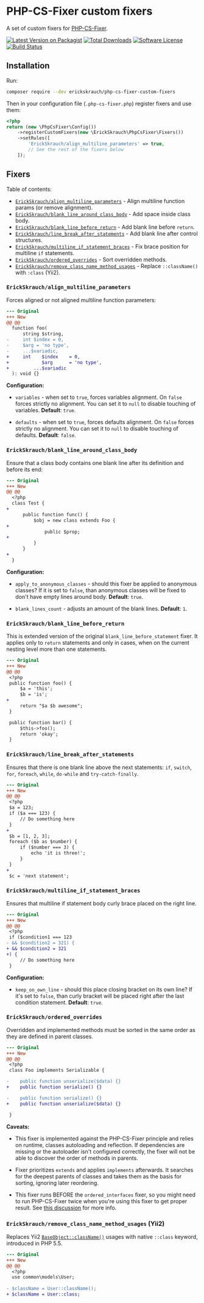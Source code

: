 # PHP-CS-Fixer custom fixers

A set of custom fixers for [PHP-CS-Fixer](https://github.com/FriendsOfPHP/PHP-CS-Fixer).

[![Latest Version on Packagist][ico-version]][link-packagist]
[![Total Downloads][ico-downloads]][link-downloads]
[![Software License][ico-license]](LICENSE.md)
[![Build Status][ico-build-status]][link-build-status]

## Installation

Run:

```sh
composer require --dev erickskrauch/php-cs-fixer-custom-fixers
```

Then in your configuration file (`.php-cs-fixer.php`) register fixers and use them:

```php
<?php
return (new \PhpCsFixer\Config())
    ->registerCustomFixers(new \ErickSkrauch\PhpCsFixer\Fixers())
    ->setRules([
        'ErickSkrauch/align_multiline_parameters' => true,
        // See the rest of the fixers below
    ]);
```

## Fixers

Table of contents:

* [`ErickSkrauch/align_multiline_parameters`](#erickskrauchalign_multiline_parameters) - Align multiline function params (or remove alignment).
* [`ErickSkrauch/blank_line_around_class_body`](#erickskrauchblank_line_around_class_body) - Add space inside class body.
* [`ErickSkrauch/blank_line_before_return`](#erickskrauchblank_line_before_return) - Add blank line before `return`.
* [`ErickSkrauch/line_break_after_statements`](#erickskrauchline_break_after_statements) - Add blank line after control structures.
* [`ErickSkrauch/multiline_if_statement_braces`](#erickskrauchmultiline_if_statement_braces) - Fix brace position for multiline `if` statements.
* [`ErickSkrauch/ordered_overrides`](#erickskrauchordered_overrides) - Sort overridden methods.
* [`ErickSkrauch/remove_class_name_method_usages`](#erickskrauchremove_class_name_method_usages-yii2) - Replace `::className()` with `:class` (Yii2).

### `ErickSkrauch/align_multiline_parameters`

Forces aligned or not aligned multiline function parameters:

```diff
--- Original
+++ New
@@ @@
  function foo(
      string $string,
-     int $index = 0,
-     $arg = 'no type',
-     ...$variadic,
+     int    $index    = 0,
+            $arg      = 'no type',
+         ...$variadic
  ): void {}
```

**Configuration:**

* `variables` - when set to `true`, forces variables alignment. On `false` forces strictly no alignment.
  You can set it to `null` to disable touching of variables. **Default**: `true`.

* `defaults` - when set to `true`, forces defaults alignment. On `false` forces strictly no alignment.
  You can set it to `null` to disable touching of defaults. **Default**: `false`.

### `ErickSkrauch/blank_line_around_class_body`

Ensure that a class body contains one blank line after its definition and before its end:

```diff
--- Original
+++ New
@@ @@
  <?php
  class Test {
+
      public function func() {
          $obj = new class extends Foo {
+
              public $prop;
+
          }
      }
+
  }
```

**Configuration:**

* `apply_to_anonymous_classes` - should this fixer be applied to anonymous classes? If it is set to `false`, than
  anonymous classes will be fixed to don't have empty lines around body. **Default**: `true`.

* `blank_lines_count` - adjusts an amount of the blank lines. **Default**: `1`.

### `ErickSkrauch/blank_line_before_return`

This is extended version of the original `blank_line_before_statement` fixer. It applies only to `return` statements
and only in cases, when on the current nesting level more than one statements.

```diff
--- Original
+++ New
@@ @@
 <?php
 public function foo() {
     $a = 'this';
     $b = 'is';
+
     return "$a $b awesome";
 }

 public function bar() {
     $this->foo();
     return 'okay';
 }
```

### `ErickSkrauch/line_break_after_statements`

Ensures that there is one blank line above the next statements: `if`, `switch`, `for`, `foreach`, `while`, `do-while` and `try-catch-finally`.

```diff
--- Original
+++ New
@@ @@
 <?php
 $a = 123;
 if ($a === 123) {
     // Do something here
 }
+
 $b = [1, 2, 3];
 foreach ($b as $number) {
     if ($number === 3) {
         echo 'it is three!';
     }
 }
+
 $c = 'next statement';
```

### `ErickSkrauch/multiline_if_statement_braces`

Ensures that multiline if statement body curly brace placed on the right line.

```diff
--- Original
+++ New
@@ @@
 <?php
 if ($condition1 === 123
- && $condition2 = 321) {
+ && $condition2 = 321
+) {
     // Do something here
 }
```

**Configuration:**

* `keep_on_own_line` - should this place closing bracket on its own line? If it's set to `false`, than
  curly bracket will be placed right after the last condition statement. **Default**: `true`.

### `ErickSkrauch/ordered_overrides`

Overridden and implemented methods must be sorted in the same order as they are defined in parent classes.

```diff
--- Original
+++ New
@@ @@
 <?php
 class Foo implements Serializable {

-    public function unserialize($data) {}
+    public function serialize() {}

-    public function serialize() {}
+    public function unserialize($data) {}

 }
```

**Caveats:**

* This fixer is implemented against the PHP-CS-Fixer principle and relies on runtime, classes autoloading and reflection. If dependencies are missing or the autoloader isn't configured correctly, the fixer will not be able to discover the order of methods in parents.

* Fixer prioritizes `extends` and applies `implements` afterwards. It searches for the deepest parents of classes and takes them as the basis for sorting, ignoring later reordering.

* This fixer runs BEFORE the `ordered_interfaces` fixer, so you might need to run PHP-CS-Fixer twice when you're using this fixer to get proper result. See [this discussion](https://github.com/PHP-CS-Fixer/PHP-CS-Fixer/issues/7760) for more info.

### `ErickSkrauch/remove_class_name_method_usages` (Yii2)

Replaces Yii2 [`BaseObject::className()`](https://github.com/yiisoft/yii2/blob/e53fc0ded1/framework/base/BaseObject.php#L84)
usages with native `::class` keyword, introduced in PHP 5.5.

```diff
--- Original
+++ New
@@ @@
  <?php
  use common\models\User;
  
- $className = User::className();
+ $className = User::class;
```

[ico-version]: https://img.shields.io/packagist/v/erickskrauch/php-cs-fixer-custom-fixers.svg?style=flat-square
[ico-license]: https://img.shields.io/badge/license-MIT-green.svg?style=flat-square
[ico-downloads]: https://img.shields.io/packagist/dt/erickskrauch/php-cs-fixer-custom-fixers.svg?style=flat-square
[ico-build-status]: https://img.shields.io/github/actions/workflow/status/erickskrauch/php-cs-fixer-custom-fixers/ci.yml?branch=master&style=flat-square

[link-packagist]: https://packagist.org/packages/erickskrauch/php-cs-fixer-custom-fixers
[link-downloads]: https://packagist.org/packages/erickskrauch/php-cs-fixer-custom-fixers/stats
[link-build-status]: https://github.com/erickskrauch/php-cs-fixer-custom-fixers/actions
